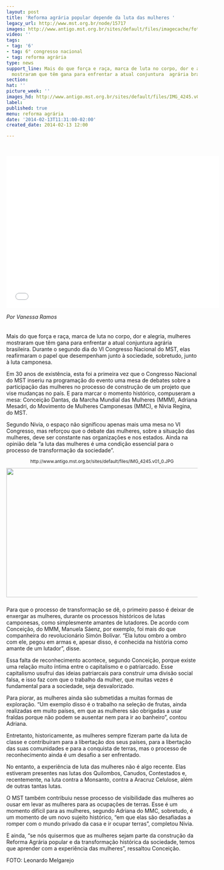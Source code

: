 ```yaml
---
layout: post
title: 'Reforma agrária popular depende da luta das mulheres '
legacy_url: http://www.mst.org.br/node/15717
images: http://www.antigo.mst.org.br/sites/default/files/imagecache/foto_destaque/IMG_4245.v01.JPG
video: ''
tags:
- tag: '6'
- tag: 6° congresso nacional
- tag: reforma agrária
type: news
support_line: Mais do que força e raça, marca de luta no corpo, dor e alegria,  mulheres
  mostraram que têm gana para enfrentar a atual conjuntura  agrária brasileira.
section: 
hat: ''
picture_week: ''
images_hd: http://www.antigo.mst.org.br/sites/default/files/IMG_4245.v01.JPG
label: 
published: true
menu: reforma agrária
date: '2014-02-13T11:31:00-02:00'
created_date: 2014-02-13 12:00

---
```

<p style="text-align: center;">&nbsp;</p><p style="text-align: center;"><iframe allowfullscreen="" src="//www.youtube.com/embed/GpTDC_YX41U?list=UUSzw85TN14TEvUCaZDq_xlg" height="400" width="560" frameborder="0"></iframe></p><p><em>Por Vanessa Ramos</em><br><br><br>Mais do que força e raça, marca de luta no corpo, dor e alegria, mulheres mostraram que têm gana para enfrentar a atual conjuntura agrária brasileira. Durante o segundo dia do VI Congresso Nacional do MST, elas reafirmaram o papel que desempenham junto à sociedade, sobretudo, junto à luta camponesa.</p><p>Em 30 anos de existência, esta foi a primeira vez que o Congresso Nacional do MST inseriu na programação do evento uma mesa de debates sobre a participação das mulheres no processo de construção de um projeto que vise mudanças no país. E para marcar o momento histórico, compuseram a mesa: Conceição Dantas, da Marcha Mundial das Mulheres (MMM), Adriana Mesadri, do Movimento de Mulheres Camponesas (MMC), e Nivia Regina, do MST.</p><p>Segundo Nivia, o espaço não significou apenas mais uma mesa no VI Congresso, mas reforçou que o debate das mulheres, sobre a situação das mulheres, deve ser constante nas organizações e nos estados. Ainda na opinião dela “a luta das mulheres é uma condição essencial para o processo de transformação da sociedade”.</p><p style="text-align: center;"><small>http://www.antigo.mst.org.br/sites/default/files/IMG_4245.v01_0.JPG<img src="http://www.antigo.mst.org.br/sites/default/files/IMG_4245.v01_0.JPG" alt="" align="middle" height="340" hspace="'0" vspace="10" width="624"></small></p><p>Para que o processo de transformação se dê, o primeiro passo é deixar de enxergar as mulheres, durante os processos históricos de lutas camponesas, como simplesmente amantes de lutadores. De acordo com Conceição, do MMM, Manuela Sáenz, por exemplo, foi mais do que companheira do revolucionário Simón Bolívar. “Ela lutou ombro a ombro com ele, pegou em armas e, apesar disso, é conhecida na história como amante de um lutador”, disse.</p><p>Essa falta de reconhecimento acontece, segundo Conceição, porque existe uma relação muito íntima entre o capitalismo e o patriarcado. Esse capitalismo usufrui das ideias patriarcais para construir uma divisão social falsa, e isso faz com que o trabalho da mulher, que muitas vezes é fundamental para a sociedade, seja desvalorizado.</p><p>Para piorar, as mulheres ainda são submetidas a muitas formas de exploração. “Um exemplo disso é o trabalho na seleção de frutas, ainda realizadas em muito países, em que as mulheres são obrigadas a usar fraldas porque não podem se ausentar nem para ir ao banheiro”, contou Adriana.</p><p>Entretanto, historicamente, as mulheres sempre fizeram parte da luta de classe e contribuíram para a libertação dos seus países, para a libertação das suas comunidades e para a conquista de terras, mas o processo de reconhecimento ainda é um desafio a ser enfrentado.</p><p>No entanto, a experiência de luta das mulheres não é algo recente. Elas estiveram presentes nas lutas dos Quilombos, Canudos, Contestados e, recentemente, na luta contra a Monsanto, contra a Aracruz Celulose, além de outras tantas lutas.</p><p>O MST também contribuiu nesse processo de visibilidade das mulheres ao ousar em levar as mulheres para as ocupações de terras. Esse é um momento difícil para as mulheres, segundo Adriana do MMC, sobretudo, é um momento de um novo sujeito histórico, “em que elas são desafiadas a romper com o mundo privado da casa e ir ocupar terras”, completou Nivia.</p><p>E ainda, “se nós quisermos que as mulheres sejam parte da construção da Reforma Agrária popular e da transformação histórica da sociedade, temos que aprender com a experiência das mulheres”, ressaltou Conceição.</p><p>FOTO: Leonardo Melgarejo</p>
